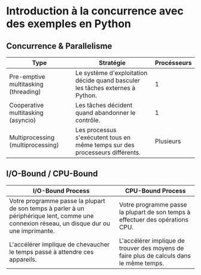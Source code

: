 # Introduction à la concurrence avec des exemples en Python

## Concurrence & Parallelisme

| Type                                 	| Stratégie                                                                     	| Procésseurs 	|
|--------------------------------------	|-------------------------------------------------------------------------------	|-------------	|
| Pre-emptive multitasking (threading) 	| Le système d'exploitation décide quand basculer les tâches externes à Python. 	| 1           	|
| Cooperative multitasking (asyncio)   	| Les tâches décident quand abandonner le contrôle.                             	| 1           	|
| Multiprocessing (multiprocessing)    	| Les processus s'exécutent tous en même temps sur des processeurs différents.  	| Plusieurs   	|


## I/O-Bound / CPU-Bound

| I/O-Bound Process                                                                                                                           	| CPU-Bound Process                                                                       	|
|---------------------------------------------------------------------------------------------------------------------------------------------	|-----------------------------------------------------------------------------------------	|
| Votre programme passe la plupart de son temps à parler à un périphérique lent, comme une connexion réseau, un disque dur ou une imprimante. 	| Votre programme passe la plupart de son temps à effectuer des opérations CPU.           	|
| L'accélérer implique de chevaucher le temps passé à attendre ces appareils.                                                                 	| L'accélérer implique de trouver des moyens de faire plus de calculs dans le même temps. 	|